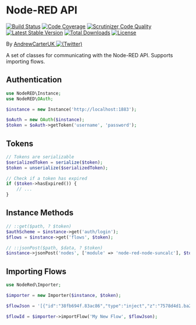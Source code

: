 # Node-RED API

[![Build Status](https://travis-ci.org/AndrewCarterUK/node-red-api.svg?branch=master)](https://travis-ci.org/AndrewCarterUK/node-red-api)
[![Code Coverage](https://scrutinizer-ci.com/g/AndrewCarterUK/node-red-api/badges/coverage.png?b=master)](https://scrutinizer-ci.com/g/AndrewCarterUK/node-red-api/?branch=master)
[![Scrutinizer Code Quality](https://scrutinizer-ci.com/g/AndrewCarterUK/node-red-api/badges/quality-score.png?b=master)](https://scrutinizer-ci.com/g/AndrewCarterUK/node-red-api/?branch=master)
[![Latest Stable Version](https://poser.pugx.org/andrewcarteruk/node-red-api/v/stable)](https://packagist.org/packages/andrewcarteruk/node-red-api)
[![Total Downloads](https://poser.pugx.org/andrewcarteruk/node-red-api/downloads)](https://packagist.org/packages/andrewcarteruk/node-red-api)
[![License](https://poser.pugx.org/andrewcarteruk/node-red-api/license)](https://packagist.org/packages/andrewcarteruk/node-red-api)

By [AndrewCarterUK ![(Twitter)](http://i.imgur.com/wWzX9uB.png)](https://twitter.com/AndrewCarterUK)

A set of classes for communicating with the Node-RED API. Supports importing flows.

## Authentication

```php
use NodeRED\Instance;
use NodeRED\OAuth;

$instance = new Instance('http://localhost:1883');

$oAuth = new OAuth($instance);
$token = $oAuth->getToken('username', 'password');
```

## Tokens

```php
// Tokens are serializable
$serializedToken = serialize($token);
$token = unserialize($serializedToken);

// Check if a token has expired
if ($token->hasExpired()) {
    // ...
}
```

## Instance Methods

```php
// ::get($path, ? $token)
$authScheme = $instance->get('auth/login');
$flows = $instance->get('flows', $token);

// ::jsonPost($path, $data, ? $token)
$instance->jsonPost('nodes', ['module' => 'node-red-node-suncalc'], $token);
```

## Importing Flows

```php
use NodeRed\Importer;

$importer = new Importer($instance, $token);

$flowJson = '[{"id":"38fb694f.83ac86","type":"inject","z":"7578d4d1.ba2e2c","name":"","topic":"","payload":"","payloadType":"date","repeat":"","crontab":"","once":false,"x":602.5,"y":298,"wires":[["f8ac9ac8.c76808"]]},{"id":"f8ac9ac8.c76808","type":"debug","z":"7578d4d1.ba2e2c","name":"","active":true,"console":"false","complete":"false","x":794.5,"y":298,"wires":[]}]';

$flowId = $importer->importFlow('My New Flow', $flowJson);
```
